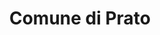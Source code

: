 ---
title: Comune di Prato
description: Comune di Prato
logo: https://upload.wikimedia.org/wikipedia/it/6/69/Prato-Stemma.png
---